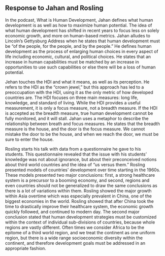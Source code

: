 ## Response to Jahan and Rosling 

In the podcast, What is Human Development, Jahan defines what human development is as well as how to maximize human potential. The idea of what human development has shifted in recent years to focus less on solely economic growth, and more on human-based metrics. Jahan alludes to Lincoln’s Gettysburg Address when he states that human development must be “of the people, for the people, and by the people.” He defines human development as the process of enlarging human choices in every aspect of life including economic, cultural, and political choices. He states that an increase in human capabilities must be matched by an increase in opportunities to use such capabilities or else there will be a loss of human potential.

Jehan touches the HDI and what it means, as well as its perception. He refers to the HDI as the “crown jewel,” but this approach has led to a preoccupation with the HDI, using it as the only metric of how developed countries are. The HDI focuses on three main measures: long life, knowledge, and standard of living. While the HDI provides a useful measurement, it is only a focus measure, not a breadth measure. If the HDI is accepted as the breadth measure, true human development cannot be fully monitored, and it will stall. Jahan uses a metaphor to describe the relationship between breath and focus measures. He states that the breadth measure is the house, and the door is the focus measure. We cannot mistake the door to be the house, and when we reach the door, we must be sure to enter the house. 

Rosling starts his talk with data from a questionnaire he gave to his students. This questionnaire revealed that the issue with his students’ knowledge was not about ignorance, but about their preconceived notions about third world countries and the idea of “us versus them.” Rosling presented models of countries' development over time starting in the 1960s. These models presented two major conclusions: first, a strong healthcare system is a precursor to a booming economy, and second, regions and even countries should not be generalized to draw the same conclusions as there is a lot of variations within them. Rosling showed the major growth within Asia overtime which was especially prevalent in China, one of the biggest economies in the world. Rosling showed that after China took the time to drastically improve their healthcare system, the economic growth quickly followed, and continued to modern day. The second major conclusion stated that human development strategies must be customized within the context of individual sub-divisions of countries, because whole regions are vastly different. Often times we consider Africa to be the epitome of a third world region, and we treat the continent as one uniform region, but there is a wide range socioeconomic diversity within the continent, and therefore development goals must be addressed in an appropriate fashion. 
